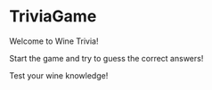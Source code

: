 # TriviaGame

Welcome to Wine Trivia!

Start the game and try to guess the correct answers!

Test your wine knowledge!
